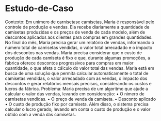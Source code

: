 # Estudo-de-Caso

Contexto:
Em unimero de carnisetase camisetas, Maria é responsável pelo controle de produção e vendas. Ela recebe diariamente a quantidade de camisetas produzidas e os preços de venda de cada modelo, além de descontos aplicados aos clientes para compras em grandes quantidades. No final do mês, Maria precisa gerar um relatório de vendas, informando o número total de camisetas vendidas, o valor total arrecadado e o impacto dos descontos nas vendas.
Maria precisa considerar que o custo de produção de cada camiseta é fixo e que, durante algumas promoções, a fábrica oferece descontos progressivos para compras em maior quantidade, o que afeta o cálculo do valor total das vendas.
Maria está em busca de uma solução que permita calcular automaticamente o total de camisetas vendidas, o valor arrecadado com as vendas, o impacto dos descontos e gerar relatórios mensais precisos, considerando os custos e lucros da fábrica.
Problema:
Maria precisa de um algoritmo que ajude a calcular o valor das vendas, levando em consideração:
• O nimero de carnisetas vendidas.
• O preço de venda da camiseta.
• Desconto aplicado
• O custo de produção fixo por camiseta.
Além disso, o sistema precisa calcular o lucro gerado, levando em conta o custo de produção e o valor obtido com a venda das camisetas.
